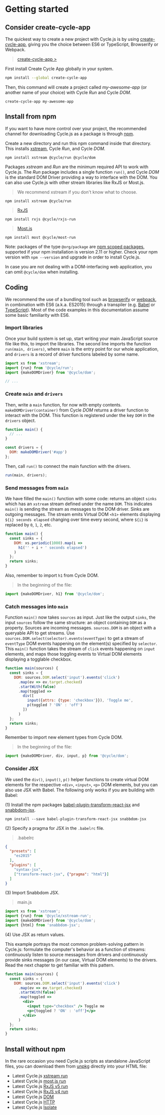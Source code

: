 # Getting started

## Consider create-cycle-app

The quickest way to create a new project with Cycle.js is by using [create-cycle-app](https://github.com/cyclejs-community/create-cycle-app), giving you the choice between ES6 or TypeScript, Browserify or Webpack.

> [create-cycle-app >](https://github.com/cyclejs-community/create-cycle-app)

First install Create Cycle App globally in your system.

```bash
npm install --global create-cycle-app
```

Then, this command will create a project called *my-awesome-app* (or another name of your choice) with Cycle *Run* and Cycle *DOM*.

```
create-cycle-app my-awesome-app
```

## Install from npm

If you want to have more control over your project, the recommended channel for downloading Cycle.js as a package is through [npm](http://npmjs.org/).

Create a new directory and run this npm command inside that directory. This installs [xstream](http://staltz.com/xstream), Cycle *Run*, and Cycle *DOM*.

```
npm install xstream @cycle/run @cycle/dom
```

Packages *xstream* and *Run* are the minimum required API to work with Cycle.js. The *Run* package includes a single function `run()`, and Cycle *DOM* is the standard DOM Driver providing a way to interface with the DOM. You can also use Cycle.js with other stream libraries like RxJS or Most.js.

> We recommend xstream if you don't know what to choose.

```
npm install xstream @cycle/run
```

> [RxJS](http://reactivex.io/rxjs)

```
npm install rxjs @cycle/rxjs-run
```

> [Most.js](https://github.com/cujojs/most)

```
npm install most @cycle/most-run
```

Note: packages of the type `@org/package` are [npm scoped packages](https://docs.npmjs.com/getting-started/scoped-packages), supported if your npm installation is version 2.11 or higher. Check your npm version with `npm --version` and upgrade in order to install Cycle.js.

In case you are not dealing with a DOM-interfacing web application, you can omit `@cycle/dom` when installing.

## Coding

We recommend the use of a bundling tool such as [browserify](http://browserify.org/) or [webpack](http://webpack.github.io/), in combination with ES6 (a.k.a. ES2015) through a transpiler (e.g. [Babel](http://babeljs.io/) or [TypeScript](http://typescriptlang.org/)). Most of the code examples in this documentation assume some basic familiarity with ES6.

### Import libraries

Once your build system is set up, start writing your main JavaScript source file like this, to import the libraries. The second line imports the function `run(main, drivers)`, where `main` is the entry point for our whole application, and `drivers` is a record of driver functions labeled by some name.

```js
import xs from 'xstream';
import {run} from '@cycle/run';
import {makeDOMDriver} from '@cycle/dom';

// ...
```

### Create `main` and `drivers`

Then, write a `main` function, for now with empty contents. `makeDOMDriver(container)` from Cycle *DOM* returns a driver function to interact with the DOM. This function is registered under the key `DOM` in the `drivers` object.

```js
function main() {
  // ...
}

const drivers = {
  DOM: makeDOMDriver('#app')
};
```

Then, call `run()` to connect the main function with the drivers.

```js
run(main, drivers);
```

### Send messages from `main`

We have filled the `main()` function with some code: returns an object `sinks` which has an `xstream` stream defined under the name `DOM`. This indicates `main()` is sending the stream as messages to the DOM driver. Sinks are outgoing messages. The stream emits Virtual DOM `<h1>` elements displaying `${i} seconds elapsed` changing over time every second, where `${i}` is replaced by `0`, `1`, `2`, etc.

```js
function main() {
  const sinks = {
    DOM: xs.periodic(1000).map(i =>
      h1('' + i + ' seconds elapsed')
    )
  };
  return sinks;
}
```

Also, remember to import `h1` from Cycle DOM.

> In the beginning of the file:

```js
import {makeDOMDriver, h1} from '@cycle/dom';
```

### Catch messages into `main`

Function `main()` now takes `sources` as input. Just like the output `sinks`, the input `sources` follow the same structure: an object containing `DOM` as a property. Sources are incoming messages. `sources.DOM` is an object with a queryable API to get streams. Use `sources.DOM.select(selector).events(eventType)` to get a stream of `eventType` DOM events happening on the element(s) specified by `selector`. This `main()` function takes the stream of `click` events happening on `input` elements, and maps those toggling events to Virtual DOM elements displaying a togglable checkbox.

```js
function main(sources) {
  const sinks = {
    DOM: sources.DOM.select('input').events('click')
      .map(ev => ev.target.checked)
      .startWith(false)
      .map(toggled =>
        div([
          input({attrs: {type: 'checkbox'}}), 'Toggle me',
          p(toggled ? 'ON' : 'off')
        ])
      )
  };
  return sinks;
}
```

Remember to import new element types from Cycle DOM.

> In the beginning of the file:

```js
import {makeDOMDriver, div, input, p} from '@cycle/dom';
```

### Consider JSX

We used the `div()`, `input()`, `p()` helper functions to create virtual DOM elements for the respective `<div>`, `<input>`, `<p>` DOM elements, but you can also use JSX with Babel. The following only works if you are building with Babel:

(1) Install the npm packages [babel-plugin-transform-react-jsx](http://babeljs.io/docs/plugins/transform-react-jsx/) and [snabbdom-jsx](https://www.npmjs.com/package/snabbdom-jsx).

```
npm install --save babel-plugin-transform-react-jsx snabbdom-jsx
```

(2) Specify a pragma for JSX in the `.babelrc` file.

> .babelrc

```json
{
  "presets": [
    "es2015"
  ],
  "plugins": [
    "syntax-jsx",
    ["transform-react-jsx", {"pragma": "html"}]
  ]
}
```

(3) Import Snabbdom JSX.

> main.js

```js
import xs from 'xstream';
import {run} from '@cycle/xstream-run';
import {makeDOMDriver} from '@cycle/dom';
import {html} from 'snabbdom-jsx';
```

(4) Use JSX as return values.

This example portrays the most common problem-solving pattern in Cycle.js: formulate the computer's behavior as a function of streams: continuously listen to source messages from drivers and continuously provide sinks messages (in our case, Virtual DOM elements) to the drivers. Read the next chapter to get familiar with this pattern.

```jsx
function main(sources) {
  const sinks = {
    DOM: sources.DOM.select('input').events('click')
      .map(ev => ev.target.checked)
      .startWith(false)
      .map(toggled =>
        <div>
          <input type="checkbox" /> Toggle me
          <p>{toggled ? 'ON' : 'off'}</p>
        </div>
      )
  };
  return sinks;
}
```

## Install without npm

In the rare occasion you need Cycle.js scripts as standalone JavaScript files, you can download them from [unpkg](https://unpkg.com) directly into your HTML file:

- Latest Cycle.js [xstream run](https://unpkg.com/@cycle/xstream-run/dist/cycle.js)
- Latest Cycle.js [most.js run](https://unpkg.com/@cycle/most-run/dist/cycle-most-run.js)
- Latest Cycle.js [RxJS v5 run](https://unpkg.com/@cycle/rxjs-run/dist/cycle.js)
- Latest Cycle.js [RxJS v4 run](https://unpkg.com/@cycle/rx-run/dist/cycle.js)
- Latest Cycle.js [DOM](https://unpkg.com/@cycle/dom/dist/cycle-dom.js)
- Latest Cycle.js [HTTP](https://unpkg.com/@cycle/http/dist/cycle-http-driver.js)
- Latest Cycle.js [Isolate](https://unpkg.com/@cycle/isolate/dist/cycle-isolate.js)
